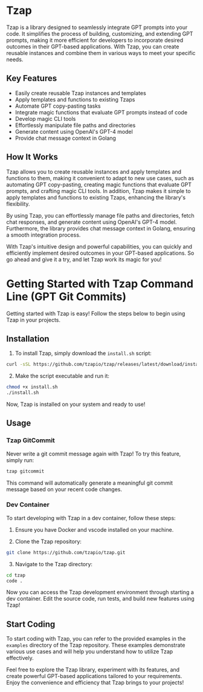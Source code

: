 # Tzap
Tzap is a library designed to seamlessly integrate GPT prompts into your code. It simplifies the process of building, customizing, and extending GPT prompts, making it more efficient for developers to incorporate desired outcomes in their GPT-based applications. With Tzap, you can create reusable instances and combine them in various ways to meet your specific needs.

## Key Features
- Easily create reusable Tzap instances and templates
- Apply templates and functions to existing Tzaps
- Automate GPT copy-pasting tasks
- Integrate magic functions that evaluate GPT prompts instead of code
- Develop magic CLI tools
- Effortlessly manipulate file paths and directories
- Generate content using OpenAI's GPT-4 model
- Provide chat message context in Golang

## How It Works
Tzap allows you to create reusable instances and apply templates and functions to them, making it convenient to adapt to new use cases, such as automating GPT copy-pasting, creating magic functions that evaluate GPT prompts, and crafting magic CLI tools. In addition, Tzap makes it simple to apply templates and functions to existing Tzaps, enhancing the library's flexibility.

By using Tzap, you can effortlessly manage file paths and directories, fetch chat responses, and generate content using OpenAI's GPT-4 model. Furthermore, the library provides chat message context in Golang, ensuring a smooth integration process.

With Tzap's intuitive design and powerful capabilities, you can quickly and efficiently implement desired outcomes in your GPT-based applications. So go ahead and give it a try, and let Tzap work its magic for you!

# Getting Started with Tzap Command Line (GPT Git Commits)

Getting started with Tzap is easy! Follow the steps below to begin using Tzap in your projects.

## Installation

1. To install Tzap, simply download the `install.sh` script:

```bash
curl -sSL https://github.com/tzapio/tzap/releases/latest/download/install.sh -o install.sh
```

2. Make the script executable and run it:

```bash
chmod +x install.sh
./install.sh
```

Now, Tzap is installed on your system and ready to use!

## Usage

### Tzap GitCommit

Never write a git commit message again with Tzap! To try this feature, simply run:

```bash
tzap gitcommit
```

This command will automatically generate a meaningful git commit message based on your recent code changes.

### Dev Container

To start developing with Tzap in a dev container, follow these steps:

1. Ensure you have Docker and vscode installed on your machine.

2. Clone the Tzap repository:

```bash
git clone https://github.com/tzapio/tzap.git
```

3. Navigate to the Tzap directory:

```bash
cd tzap
code .
```

Now you can access the Tzap development environment through starting a dev container. Edit the source code, run tests, and build new features using Tzap!

## Start Coding

To start coding with Tzap, you can refer to the provided examples in the `examples` directory of the Tzap repository. These examples demonstrate various use cases and will help you understand how to utilize Tzap effectively.

Feel free to explore the Tzap library, experiment with its features, and create powerful GPT-based applications tailored to your requirements. Enjoy the convenience and efficiency that Tzap brings to your projects!
